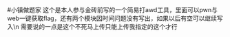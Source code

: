 #小镇做题家
 这个是本人参与金砖前写的一个简易打awd工具，里面可以pwn与web一键获取flag，还有两个模块因时间问题没有写出，如果以后有空可以继续写入\n
需要说的一点是这个不死马上传只能上传我指定的这个才行
